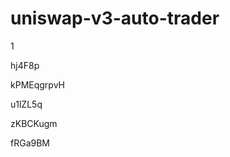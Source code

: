 # uniswap-v3-auto-trader
1
















hj4F8p








kPMEqgrpvH




u1lZL5q


zKBCKugm

fRGa9BM

